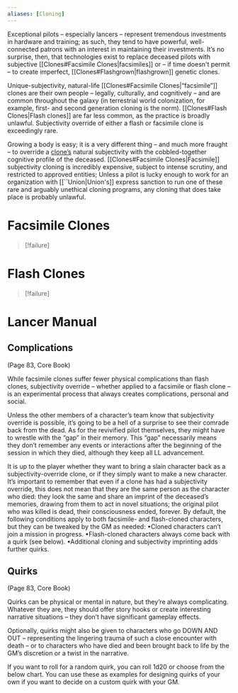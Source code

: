 ```yaml
---
aliases: [Cloning]
---
```


Exceptional pilots – especially lancers – represent tremendous investments in hardware and training; as such, they tend to have powerful, well-connected patrons with an interest in maintaining their investments. It’s no surprise, then, that technologies exist to replace deceased pilots with subjective [[Clones#Facsimile Clones|facsimiles]] or – if time doesn't permit – to create imperfect, [[Clones#Flashgrown|flashgrown]] genetic clones.

Unique-subjectivity, natural-life [[Clones#Facsimile Clones|“facsimile”]] clones are their own people – legally, culturally, and cognitively – and are common throughout the galaxy (in terrestrial world colonization, for example, first- and second generation cloning is the norm). [[Clones#Flash Clones|Flash clones]] are far less common, as the practice is broadly unlawful. Subjectivity override of either a flash or facsimile clone is exceedingly rare.

Growing a body is easy; it is a very different thing – and much more fraught – to override a <u>clone’s</u> natural subjectivity with the cobbled-together cognitive profile of the deceased. [[Clones#Facsimile Clones|Facsimile]] subjectivity cloning is incredibly expensive, subject to intense scrutiny, and restricted to approved entities; Unless a pilot is lucky enough to work for an organization with [[``Union|Union's]] express sanction to run one of these rare and arguably unethical cloning programs, any cloning that does take place is probably unlawful.

# Facsimile Clones
>[!failure]

# Flash Clones 
>[!failure]

# Lancer Manual

## Complications
(Page 83, Core Book)

While facsimile clones suffer fewer physical complications than flash clones, subjectivity override – whether applied to a facsimile or flash clone – is an experimental process that always creates complications, personal and social. 

Unless the other members of a character’s team know that subjectivity override is possible, it’s going to be a hell of a surprise to see their comrade back from the dead. As for the revivified pilot themselves, they might have to wrestle with the “gap” in their memory. This “gap” necessarily means they don’t remember any events or interactions after the beginning of the session in which they died, although they keep all LL advancement.

It is up to the player whether they want to bring a slain character back as a subjectivity-override clone, or if they simply want to make a new character. It’s important to remember that even if a clone has had a subjectivity override, this does not mean that they are the same person as the character who died: they look the same and share an imprint of the deceased’s memories, drawing from them to act in novel situations; the original pilot who was killed is dead, their consciousness ended, forever. 
By default, the following conditions apply to both facsimile- and flash-cloned characters, but they can be tweaked by the GM as needed:
	•Cloned characters can’t join a mission in progress.
	•Flash-cloned characters always come back with a quirk (see below).
	•Additional cloning and subjectivity imprinting adds further quirks.


## Quirks
(Page 83, Core Book)

Quirks can be physical or mental in nature, but they’re always complicating. Whatever they are, they should offer story hooks or create interesting narrative situations – they don’t have significant gameplay effects.

Optionally, quirks might also be given to characters who go DOWN AND OUT – representing the lingering trauma of such a close encounter with death – or to characters who have died and been brought back to life by the GM’s discretion or a twist in the narrative.

If you want to roll for a random quirk, you can roll 1d20 or choose from the below chart. You can use these as examples for designing quirks of your own if you want to decide on a custom quirk with your GM.




